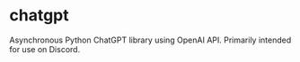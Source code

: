 # chatgpt

Asynchronous Python ChatGPT library using OpenAI API. Primarily intended for use on Discord.
